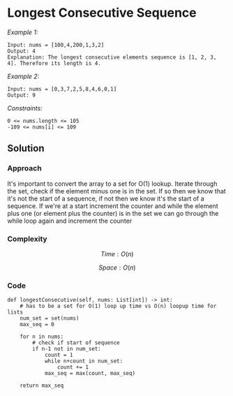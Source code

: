 # Longest Consecutive Sequence

*Example 1:*

```
Input: nums = [100,4,200,1,3,2]
Output: 4
Explanation: The longest consecutive elements sequence is [1, 2, 3, 4]. Therefore its length is 4.
```

*Example 2:*

```
Input: nums = [0,3,7,2,5,8,4,6,0,1]
Output: 9
```

*Constraints:*

```
0 <= nums.length <= 105
-109 <= nums[i] <= 109
```

## Solution

### Approach
It's important to convert the array to a set for O(1) lookup. Iterate through the set, check if the element minus one is in the set. If so then we know that it's not the start of a sequence, if not then we know it's the start of a sequence. If we're at a start increment the counter and while the element plus one (or element plus the counter) is in the set we can go through the while loop again and increment the counter

### Complexity
$$Time: O(n)$$

$$Space: O(n)$$

### Code
```
def longestConsecutive(self, nums: List[int]) -> int:
    # has to be a set for O(1) loop up time vs O(n) loopup time for lists
    num_set = set(nums)
    max_seq = 0

    for n in nums:
        # check if start of sequence
        if n-1 not in num_set:
            count = 1
            while n+count in num_set:
                count += 1
            max_seq = max(count, max_seq)
    
    return max_seq
```